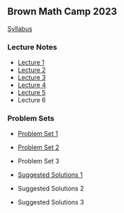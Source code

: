 Brown Math Camp 2023
--------------------

[Syllabus](out/syllabus/Math%20Camp%202023%20Syllabus.pdf)

### Lecture Notes

- [Lecture 1](out/lectures/Math%20Camp%202023%20Lecture%201%20-%20Proofs,%20Metric%20Spaces,%20Topology.pdf)
- [Lecture 2](out/lectures/Math%20Camp%202023%20Lecture%202%20-%20Sequences,%20Continuity.pdf)
- [Lecture 3](out/lectures/Math%20Camp%202023%20Lecture%203%20-%20Correspondences,%20Compactness,%20EVT.pdf)
- [Lecture 4](out/lectures/Math%20Camp%202023%20Lecture%204%20-%20Differentiation,%20IFT,%20Unconstrained%20Optimization.pdf)
- [Lecture 5](out/lectures/Math%20Camp%202023%20Lecture%205%20-%20Constrained%20Optimization,%20{{velope%20Theorem,%20Integration.pdf)
- Lecture 6

### Problem Sets

- [Problem Set 1](out/homework/Math%20Camp%202023%20Problem%20Set%201.pdf)
- [Problem Set 2](out/homework/Math%20Camp%202023%20Problem%20Set%202.pdf)
- Problem Set 3

- [Suggested Solutions 1](out/homework/Math%20Camp%202023%20Suggested%20Solutions%201.pdf)
- Suggested Solutions 2
- Suggested Solutions 3

<!--
To deploy with mkdocs; run `mkdocs gh-deploy`

- [Lecture 6](out/lectures/Math%20Camp%202023%20Lecture%206%20-%20Linear%20Algebra,%20ODE.pdf)

- [Problem Set 3](out/homework/Math%20Camp%202023%20Problem%20Set%203.pdf)

- [Suggested Solutions 2](out/homework/Math%20Camp%202023%20Suggested%20Solutions%202.pdf)
- [Suggested Solutions 3](out/homework/Math%20Camp%202023%20Suggested%20Solutions%203.pdf)
-->
